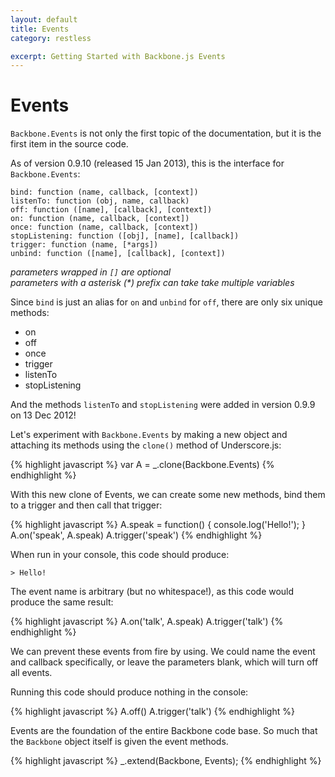 ```yaml
---
layout: default
title: Events
category: restless

excerpt: Getting Started with Backbone.js Events
---
```

Events
======

`Backbone.Events` is not only the first topic of the documentation, but it is the first item in the source code.

As of version 0.9.10 (released 15 Jan 2013), this is the interface for `Backbone.Events`:

    bind: function (name, callback, [context])
    listenTo: function (obj, name, callback)
    off: function ([name], [callback], [context])
    on: function (name, callback, [context])
    once: function (name, callback, [context])
    stopListening: function ([obj], [name], [callback])
    trigger: function (name, [*args])
    unbind: function ([name], [callback], [context])

_parameters wrapped in `[]` are optional_  
_parameters with a asterisk (*) prefix can take take multiple variables_ 

Since `bind` is just an alias for `on` and `unbind` for `off`, there are only six unique methods:

* on
* off
* once
* trigger
* listenTo
* stopListening

And the methods `listenTo` and `stopListening` were added in version 0.9.9 on 13 Dec 2012!

Let's experiment with `Backbone.Events` by making a new object and attaching its methods using the `clone()` method of Underscore.js:

{% highlight javascript %}
var A = _.clone(Backbone.Events)
{% endhighlight %}

With this new clone of Events, we can create some new methods, bind them to a trigger and then call that trigger:

{% highlight javascript %}
A.speak = function() { console.log('Hello!'); }
A.on('speak', A.speak)
A.trigger('speak')
{% endhighlight %}

When run in your console, this code should produce:

    > Hello!

The event name is arbitrary (but no whitespace!), as this code would produce the same result:

{% highlight javascript %}
A.on('talk', A.speak)
A.trigger('talk')
{% endhighlight %}

We can prevent these events from fire by using. We could name the event and callback specifically, or leave the parameters blank, which will turn off all events.

Running this code should produce nothing in the console:

{% highlight javascript %}
A.off()
A.trigger('talk')
{% endhighlight %}


Events are the foundation of the entire Backbone code base. So much that the `Backbone` object itself is given the event methods.

{% highlight javascript %}
_.extend(Backbone, Events);
{% endhighlight %}